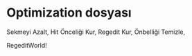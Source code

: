 # Optimization dosyası 


 Sekmeyi Azalt,
 Hit Önceliği Kur,
 Regedit Kur,
 Önbelliği Temizle,

 RegeditWorld!
